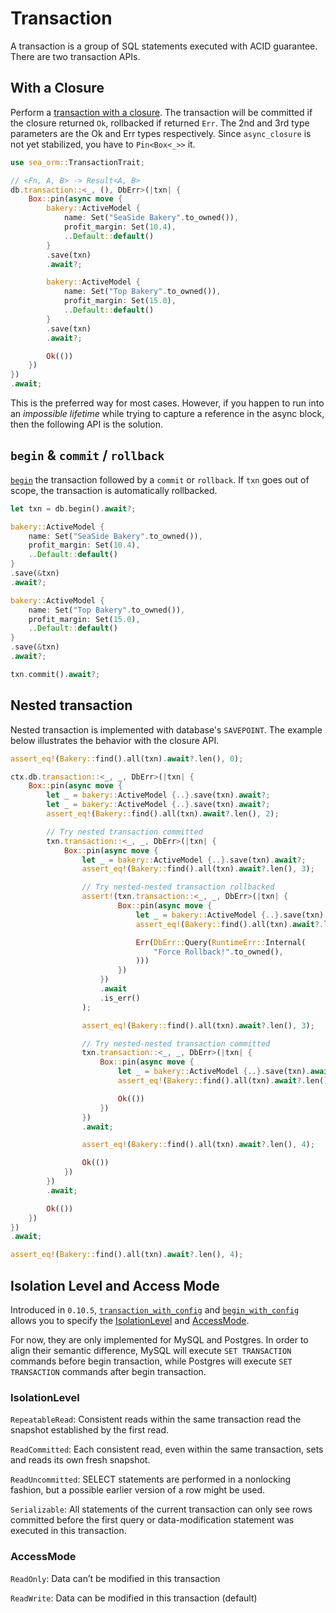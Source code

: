 # Transaction

A transaction is a group of SQL statements executed with ACID guarantee. There are two transaction APIs.

## With a Closure

Perform a [transaction with a closure](https://docs.rs/sea-orm/*/sea_orm/trait.TransactionTrait.html#tymethod.transaction). The transaction will be committed if the closure returned `Ok`, rollbacked if returned `Err`. The 2nd and 3rd type parameters are the Ok and Err types respectively. Since `async_closure` is not yet stabilized, you have to `Pin<Box<_>>` it.

```rust
use sea_orm::TransactionTrait;

// <Fn, A, B> -> Result<A, B>
db.transaction::<_, (), DbErr>(|txn| {
    Box::pin(async move {
        bakery::ActiveModel {
            name: Set("SeaSide Bakery".to_owned()),
            profit_margin: Set(10.4),
            ..Default::default()
        }
        .save(txn)
        .await?;

        bakery::ActiveModel {
            name: Set("Top Bakery".to_owned()),
            profit_margin: Set(15.0),
            ..Default::default()
        }
        .save(txn)
        .await?;

        Ok(())
    })
})
.await;
```

This is the preferred way for most cases. However, if you happen to run into an *impossible lifetime* while trying to capture a reference in the async block, then the following API is the solution.

## `begin` & `commit` / `rollback`

[`begin`](https://docs.rs/sea-orm/*/sea_orm/trait.TransactionTrait.html#tymethod.begin) the transaction followed by a `commit` or `rollback`. If `txn` goes out of scope, the transaction is automatically rollbacked.

```rust
let txn = db.begin().await?;

bakery::ActiveModel {
    name: Set("SeaSide Bakery".to_owned()),
    profit_margin: Set(10.4),
    ..Default::default()
}
.save(&txn)
.await?;

bakery::ActiveModel {
    name: Set("Top Bakery".to_owned()),
    profit_margin: Set(15.0),
    ..Default::default()
}
.save(&txn)
.await?;

txn.commit().await?;
```

## Nested transaction

Nested transaction is implemented with database's `SAVEPOINT`. The example below illustrates the behavior with the closure API.

```rust
assert_eq!(Bakery::find().all(txn).await?.len(), 0);

ctx.db.transaction::<_, _, DbErr>(|txn| {
    Box::pin(async move {
        let _ = bakery::ActiveModel {..}.save(txn).await?;
        let _ = bakery::ActiveModel {..}.save(txn).await?;
        assert_eq!(Bakery::find().all(txn).await?.len(), 2);

        // Try nested transaction committed
        txn.transaction::<_, _, DbErr>(|txn| {
            Box::pin(async move {
                let _ = bakery::ActiveModel {..}.save(txn).await?;
                assert_eq!(Bakery::find().all(txn).await?.len(), 3);

                // Try nested-nested transaction rollbacked
                assert!(txn.transaction::<_, _, DbErr>(|txn| {
                        Box::pin(async move {
                            let _ = bakery::ActiveModel {..}.save(txn).await?;
                            assert_eq!(Bakery::find().all(txn).await?.len(), 4);

                            Err(DbErr::Query(RuntimeErr::Internal(
                                "Force Rollback!".to_owned(),
                            )))
                        })
                    })
                    .await
                    .is_err()
                );

                assert_eq!(Bakery::find().all(txn).await?.len(), 3);

                // Try nested-nested transaction committed
                txn.transaction::<_, _, DbErr>(|txn| {
                    Box::pin(async move {
                        let _ = bakery::ActiveModel {..}.save(txn).await?;
                        assert_eq!(Bakery::find().all(txn).await?.len(), 4);

                        Ok(())
                    })
                })
                .await;

                assert_eq!(Bakery::find().all(txn).await?.len(), 4);

                Ok(())
            })
        })
        .await;

        Ok(())
    })
})
.await;

assert_eq!(Bakery::find().all(txn).await?.len(), 4);
```

## Isolation Level and Access Mode

Introduced in `0.10.5`, [`transaction_with_config`](https://docs.rs/sea-orm/*/sea_orm/trait.TransactionTrait.html#tymethod.transaction_with_config) and [`begin_with_config`](https://docs.rs/sea-orm/*/sea_orm/trait.TransactionTrait.html#tymethod.begin_with_config) allows you to specify the [IsolationLevel](https://docs.rs/sea-orm/*/sea_orm/enum.IsolationLevel.html) and [AccessMode](https://docs.rs/sea-orm/*/sea_orm/enum.AccessMode.html).

For now, they are only implemented for MySQL and Postgres. In order to align their semantic difference, MySQL will execute `SET TRANSACTION` commands before begin transaction, while Postgres will execute `SET TRANSACTION` commands after begin transaction.

### IsolationLevel

`RepeatableRead`: Consistent reads within the same transaction read the snapshot established by the first read.

`ReadCommitted`: Each consistent read, even within the same transaction, sets and reads its own fresh snapshot.

`ReadUncommitted`: SELECT statements are performed in a nonlocking fashion, but a possible earlier version of a row might be used.

`Serializable`: All statements of the current transaction can only see rows committed before the first query or data-modification statement was executed in this transaction.

### AccessMode

`ReadOnly`: Data can’t be modified in this transaction

`ReadWrite`: Data can be modified in this transaction (default)